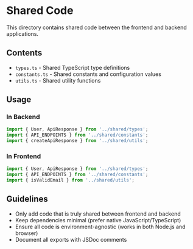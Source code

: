 # Shared Code

This directory contains shared code between the frontend and backend applications.

## Contents

- `types.ts` - Shared TypeScript type definitions
- `constants.ts` - Shared constants and configuration values
- `utils.ts` - Shared utility functions

## Usage

### In Backend

```typescript
import { User, ApiResponse } from '../shared/types';
import { API_ENDPOINTS } from '../shared/constants';
import { createApiResponse } from '../shared/utils';
```

### In Frontend

```typescript
import { User, ApiResponse } from '../shared/types';
import { API_ENDPOINTS } from '../shared/constants';
import { isValidEmail } from '../shared/utils';
```

## Guidelines

- Only add code that is truly shared between frontend and backend
- Keep dependencies minimal (prefer native JavaScript/TypeScript)
- Ensure all code is environment-agnostic (works in both Node.js and browser)
- Document all exports with JSDoc comments
